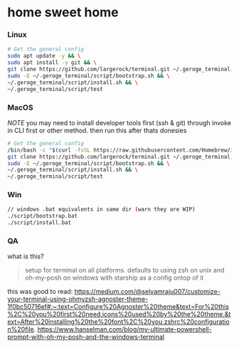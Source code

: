 # home sweet home

### Linux
```bash
# Get the general config
sudo apt update -y && \
sudo apt install -y git && \
git clone https://github.com/largerock/terminal.git ~/.geroge_terminal; \
sudo -E ~/.geroge_terminal/script/bootstrap.sh && \
~/.geroge_terminal/script/install.sh && \
~/.geroge_terminal/script/test
```

### MacOS
*NOTE* you may need to install developer tools first (ssh & git) through invoke in CLI first or other method.
then run this after thats donesies
```bash
# Get the general config
/bin/bash -c "$(curl -fsSL https://raw.githubusercontent.com/Homebrew/install/HEAD/install.sh)" && \
git clone https://github.com/largerock/terminal.git ~/.geroge_terminal; \
sudo -E ~/.geroge_terminal/script/bootstrap.sh && \
~/.geroge_terminal/script/install.sh && \
~/.geroge_terminal/script/test
```

### Win


```bash
// windows .bat equivalents in same dir (warn they are WIP)
./script/bootstrap.bat
./script/install.bat
```

### QA
what is this? 
>setup for terminal on all platforms. defaults to using zsh on unix and oh-my-posh on windows with starship as a config ontop of it

this was good to read: 
https://medium.com/@selvamraju007/customize-your-terminal-using-ohmyzsh-agnoster-theme-1f0bc50716ef#:~:text=Configure%20Agnoster%20theme&text=For%20this%2C%20you%20first%20need,icons%20used%20by%20the%20theme.&text=After%20installing%20the%20font%2C%20you,zshrc%20configuration%20file.
https://www.hanselman.com/blog/my-ultimate-powershell-prompt-with-oh-my-posh-and-the-windows-terminal
